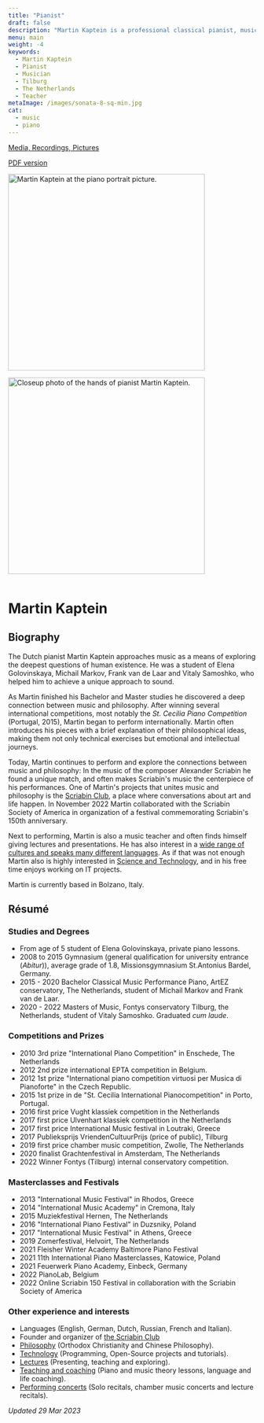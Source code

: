 ```yaml
---
title: "Pianist"
draft: false
description: "Martin Kaptein is a professional classical pianist, music teacher and lecturer. Martin studied with renowned professors, accomplished many studies and won many competitions. Read more about Martin on this page."
menu: main
weight: -4
keywords:
  - Martin Kaptein
  - Pianist
  - Musician
  - Tilburg
  - The Netherlands
  - Teacher
metaImage: /images/sonata-8-sq-min.jpg
cat:
  - music
  - piano
---
```


[Media, Recordings, Pictures](/media/)

[PDF version](bio-resume.pdf)

<img style="display:inline-block; margin-right: 1em; margin-bottom: 1em;" alt="Martin Kaptein at the piano portrait picture." src="/images/Martin-Kaptein-reading-artistic-sq-min.jpg" width="400" height="400"/>
<img style="display:inline-block; margin-bottom: 1em;" alt="Closeup photo of the hands of pianist Martin Kaptein." src="/images/sonata-8-sq-min.jpg" width="400" height="400" />

<!-- Add below to PDF version -->

# Martin Kaptein

## Biography

The Dutch pianist Martin Kaptein approaches music as a means of exploring the deepest questions of human existence.
He was a student of Elena Golovinskaya, Michail Markov, Frank van de Laar and Vitaly Samoshko, who helped him to achieve a unique approach to sound.

As Martin finished his Bachelor and Master studies he discovered a deep connection between music and philosophy.
After winning several international competitions, most notably the *St. Cecilia Piano Competition* (Portugal, 2015), Martin began to perform internationally. 
Martin often introduces his pieces with a brief explanation of their philosophical ideas, making them not only technical exercises but emotional and intellectual journeys.

Today, Martin continues to perform and explore the connections between music and philosophy:
In the music of the composer Alexander Scriabin he found a unique match, and often makes Scriabin's music the centerpiece of his performances.
One of Martin's projects that unites music and philosophy is the [Scriabin Club](https://scriabinclub.com/), a place where conversations about art and life happen.
In November 2022 Martin collaborated with the Scriabin Society of America in organization of a festival commemorating Scriabin's 150th anniversary.

Next to performing, Martin is also a music teacher and often finds himself giving lectures and presentations.
He has also interest in a [wide range of cultures and speaks many different languages](https://martinkaptein.com/books/).
As if that was not enough Martin also is highly interested in [Science and Technology](https://martinkaptein.com/tech/), and in his free time enjoys working on IT projects.

Martin is currently based in Bolzano, Italy.

## Résumé

### Studies and Degrees

- From age of 5 student of Elena Golovinskaya, private piano lessons.
- 2008 to 2015 Gymnasium (general qualification for university entrance (*Abitur*)), average grade of 1.8, Missionsgymnasium St.Antonius Bardel, Germany.
- 2015 - 2020 Bachelor Classical Music Performance Piano, ArtEZ conservatory, The Netherlands, student of Michail Markov and Frank van de Laar.
- 2020 - 2022 Masters of Music, Fontys conservatory Tilburg, the Netherlands, student of Vitaly Samoshko. Graduated *cum laude*.

### Competitions and Prizes

- 2010 3rd prize "International Piano Competition" in Enschede, The Netherlands
- 2012 2nd prize international EPTA competition in Belgium. 
- 2012 1st prize "International piano competition virtuosi per Musica di Pianoforte" in the Czech Republic.
- 2015 1st prize in de "St. Cecilia International Pianocompetition" in Porto, Portugal. 
- 2016 first price Vught klassiek competition in the Netherlands
- 2017 first price Ulvenhart klassiek competition in the Netherlands
- 2017 first price International Music festival in Loutraki, Greece
- 2017 Publieksprijs VriendenCultuurPrijs (price of public), Tilburg
- 2019 first price chamber music competition, Zwolle, The Netherlands
- 2020 finalist Grachtenfestival in Amsterdam, The Netherlands
- 2022 Winner Fontys (Tilburg) internal conservatory competition.

### Masterclasses and Festivals

- 2013 "International Music Festival" in Rhodos, Greece
- 2014 "International Music Academy" in Cremona, Italy 
- 2015 Muziekfestival Hernen, The Netherlands
- 2016 "International Piano Festival" in Duzsniky, Poland
- 2017 "International Music Festival" in Athens, Greece
- 2019 Zomerfestival, Helvoirt, The Netherlands
- 2021 Fleisher Winter Academy Baltimore Piano Festival
- 2021 11th International Piano Masterclasses, Katowice, Poland
- 2021 Feuerwerk Piano Academy, Einbeck, Germany
- 2022 PianoLab, Belgium
- 2022 Online Scriabin 150 Festival in collaboration with the Scriabin Society of America

### Other experience and interests

- Languages (English, German, Dutch, Russian, French and Italian).
- Founder and organizer of [the Scriabin Club](https://scriabinclub.com/)
- [Philosophy](https://martinkaptein.com/books/) (Orthodox Christianity and Chinese Philosophy).
- [Technology](https://martinkaptein.com/tech/) (Programming, Open-Source projects and tutorials).
- [Lectures](https://youtube.com/playlist?list=PLJHAmFz9mLV9GxR_I8Z4lN9T3A9A3b_bU) (Presenting, teaching and exploring).
- [Teaching and coaching](https://martinkaptein.com/teacher/) (Piano and music theory lessons, language and life coaching).
- [Performing concerts](https://martinkaptein.com/news/) (Solo recitals, chamber music concerts and lecture recitals).

*Updated 29 Mar 2023*
